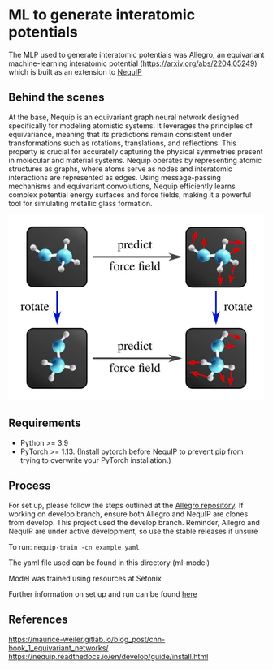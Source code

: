 # ML to generate interatomic potentials
The MLP used to generate interatomic potentials was Allegro, an equivariant machine-learning interatomic potential (https://arxiv.org/abs/2204.05249) which is built as an extension to [NequIP](https://github.com/mir-group/nequip)

## Behind the scenes
At the base, Nequip is an equivariant graph neural network designed specifically for modeling atomistic systems. It leverages the principles of equivariance, meaning that its predictions remain consistent under transformations such as rotations, translations, and reflections. This property is crucial for accurately capturing the physical symmetries present in molecular and material systems. Nequip operates by representing atomic structures as graphs, where atoms serve as nodes and interatomic interactions are represented as edges. Using message-passing mechanisms and equivariant convolutions, Nequip efficiently learns complex potential energy surfaces and force fields, making it a powerful tool for simulating metallic glass formation.

![Equivariance](/images/equivariance.webp "Equivariance features")

## Requirements
* Python >= 3.9
* PyTorch >= 1.13. (Install pytorch before NequIP to prevent pip from trying to overwrite your PyTorch installation.)

## Process
For set up, please follow the steps outlined at the [Allegro repository](https://github.com/mir-group/allegro). If working on develop branch, ensure both Allegro and NequIP are clones from develop. This project used the develop branch. Reminder, Allegro and NequIP are under active development, so use the stable releases if unsure

To run:
`nequip-train -cn example.yaml`

The yaml file used can be found in this directory (ml-model)

Model was trained using resources at Setonix

Further information on set up and run can be found [here](https://nequip.readthedocs.io/en/develop/guide/install.html)


## References
https://maurice-weiler.gitlab.io/blog_post/cnn-book_1_equivariant_networks/
https://nequip.readthedocs.io/en/develop/guide/install.html
